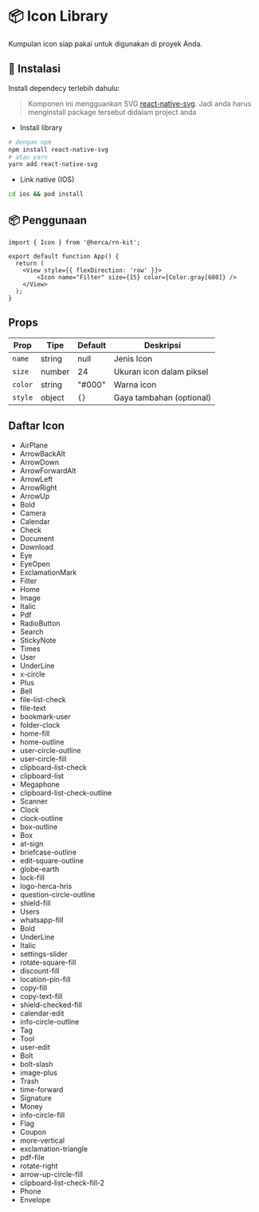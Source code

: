 # 📦 Icon Library

Kumpulan icon siap pakai untuk digunakan di proyek Anda.

## 🚀 Instalasi

Install dependecy terlebih dahulu:
> Komponen ini mengguankan SVG [react-native-svg](https://www.npmjs.com/package/react-native-svg). Jadi anda harus menginstall package tersebut didalam project anda

- Install library
```bash
# dengan npm
npm install react-native-svg
# atau yarn
yarn add react-native-svg
```
- Link native (IOS)

```bash
cd ios && pod install
```

## 📦 Penggunaan

```tsx
import { Icon } from '@herca/rn-kit';

export default function App() {
  return (
    <View style={{ flexDirection: 'row' }}>
        <Icon name="Filter" size={15} color={Color.gray[600]} />
    </View>
  );
}

```

## Props
| Prop    | Tipe   | Default | Deskripsi                |
| ------- | ------ | ------- | ------------------------ |
| `name`  | string | null    | Jenis Icon |
| `size`  | number | 24      | Ukuran icon dalam piksel |
| `color` | string | "#000"  | Warna icon               |
| `style` | object | `{}`    | Gaya tambahan (optional) |


## Daftar Icon

- AirPlane
- ArrowBackAlt
- ArrowDown
- ArrowForwardAlt
- ArrowLeft
- ArrowRight
- ArrowUp
- Bold
- Camera
- Calendar
- Check
- Document
- Download
- Eye
- EyeOpen
- ExclamationMark
- Filter
- Home
- Image
- Italic
- Pdf
- RadioButton
- Search
- StickyNote
- Times
- User
- UnderLine
- x-circle
- Plus
- Bell
- file-list-check
- file-text
- bookmark-user
- folder-clock
- home-fill
- home-outline
- user-circle-outline
- user-circle-fill
- clipboard-list-check
- clipboard-list
- Megaphone
- clipboard-list-check-outline
- Scanner
- Clock
- clock-outline
- box-outline
- Box
- at-sign
- briefcase-outline
- edit-square-outline
- globe-earth
- lock-fill
- logo-herca-hris
- question-circle-outline
- shield-fill
- Users
- whatsapp-fill
- Bold
- UnderLine
- Italic
- settings-slider
- rotate-square-fill
- discount-fill
- location-pin-fill
- copy-fill
- copy-text-fill
- shield-checked-fill
- calendar-edit
- info-circle-outline
- Tag
- Tool
- user-edit
- Bolt
- bolt-slash
- image-plus
- Trash
- time-forward
- Signature
- Money
- info-circle-fill
- Flag
- Coupon
- more-vertical
- exclamation-triangle
- pdf-file
- rotate-right
- arrow-up-circle-fill
- clipboard-list-check-fill-2
- Phone
- Envelope
